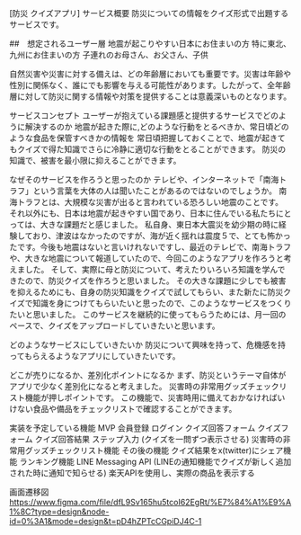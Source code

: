[防災 クイズアプリ]
サービス概要
防災についての情報をクイズ形式で出題するサービスです。

##　想定されるユーザー層
地震が起こりやすい日本にお住まいの方
特に東北、九州にお住まいの方
子連れのお母さん、お父さん、子供

自然災害や災害に対する備えは、どの年齢層においても重要です。災害は年齢や性別に関係なく、誰にでも影響を与える可能性があります。したがって、全年齢層に対して防災に関する情報や対策を提供することは意義深いものとなります。

サービスコンセプト
ユーザーが抱えている課題感と提供するサービスでどのように解決するのか
地震が起きた際に,どのような行動をとるべきか、常日頃どのような食品を保管すべきかの情報を
常日頃把握しておくことで、地震が起きてもクイズで得た知識でさらに冷静に適切な行動をとることができます。
防災の知識で、被害を最小限に抑えることができます。

なぜそのサービスを作ろうと思ったのか
テレビや、インターネットで「南海トラフ」という言葉を大体の人は聞いたことがあるのではないのでしょうか。
南海トラフとは、大規模な災害が出ると言われている恐ろしい地震のことです。
それ以外にも、日本は地震が起きやすい国であり、日本に住んでいる私たちにとっては、大きな課題だと感じました。
私自身、東日本大震災を幼少期の時に経験しており、津波はなかったのですが、海が近く揺れは震度５で、とても怖かったです。今後も地震はないと言いけれないですし、最近のテレビで、南海トラフや、大きな地震について報道していたので、今回このようなアプリを作ろうと考えました。
そして、実際に母と防災について、考えたりいろいろ知識を学んできたので、防災クイズを作ろうと思いました。
その大きな課題に少しでも被害を抑えるためにも、自身の防災知識をクイズで試してもらい、また新たに防災クイズで知識を身につけてもらいたいと思ったので、このようなサービスをつくりたいと思いました。
このサービスを継続的に使ってもらうためには、月一回のペースで、クイズをアップロードしていきたいと思います。

どのようなサービスにしていきたいか
防災について興味を持って、危機感を持ってもらえるようなアプリにしていきたいです。

どこが売りになるか、差別化ポイントになるか
まず、防災というテーマ自体がアプリで少なく差別化になると考えました。
災害時の非常用グッズチェックリスト機能が押しポイントです。
この機能で、災害時用に備えておかなければいけない食品や備品をチェックリストで確認することができます。

実装を予定している機能
MVP
会員登録
ログイン
クイズ回答フォーム
クイズフォーム
クイズ回答結果
ステップ入力 (クイズを一問ずつ表示させる)
災害時の非常用グッズチェックリスト機能
その後の機能
クイズ結果をx(twitter)にシェア機能
ランキング機能
LINE Messaging API (LINEの通知機能でクイズが新しく追加された時に通知で知らせる)
楽天APIを使用し、実際の商品を表示する

画面遷移図　https://www.figma.com/file/dfL9Sv165hu5tcoI62EgRt/%E7%84%A1%E9%A1%8C?type=design&node-id=0%3A1&mode=design&t=pD4hZPTcCGpiDJ4C-1